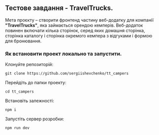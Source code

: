 ## Тестове завдання - TravelTrucks.
Мета проєкту – створити фронтенд частину веб-додатку для компанії **"TravelTrucks"**, яка займається орендою кемперів. 
Веб-додаток повинен включати кілька сторінок, серед яких домашня сторінка, сторінка каталогу і сторінка окремого кемпера з відгуками і формою для бронювання.

### Як встановити проект локально та запустити.

Клонуйте репозиторій:
```
git clone https://github.com/sergiishevchenko/tt_campers
```
Перейдіть до папки проекту:
```
cd tt_campers
```
Встановіть залежності:
```
npm i
```
Запустіть сервер розробки:
```
npm run dev
```

